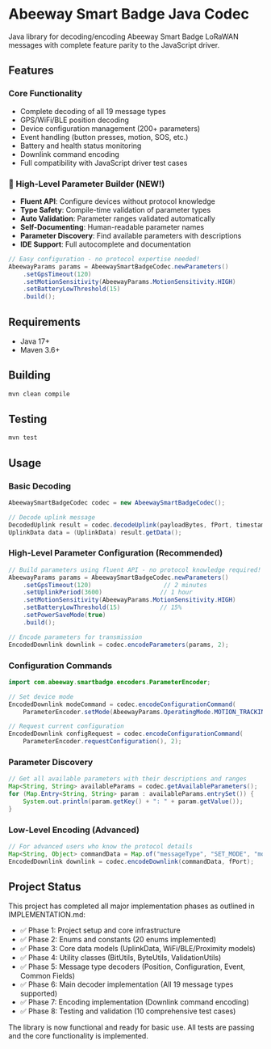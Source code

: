 # Abeeway Smart Badge Java Codec

Java library for decoding/encoding Abeeway Smart Badge LoRaWAN messages with complete feature parity to the JavaScript driver.

## Features

### Core Functionality
- Complete decoding of all 19 message types
- GPS/WiFi/BLE position decoding
- Device configuration management (200+ parameters)
- Event handling (button presses, motion, SOS, etc.)
- Battery and health status monitoring
- Downlink command encoding
- Full compatibility with JavaScript driver test cases

### 🚀 High-Level Parameter Builder (NEW!)
- **Fluent API**: Configure devices without protocol knowledge
- **Type Safety**: Compile-time validation of parameter types  
- **Auto Validation**: Parameter ranges validated automatically
- **Self-Documenting**: Human-readable parameter names
- **Parameter Discovery**: Find available parameters with descriptions
- **IDE Support**: Full autocomplete and documentation

```java
// Easy configuration - no protocol expertise needed!
AbeewayParams params = AbeewaySmartBadgeCodec.newParameters()
    .setGpsTimeout(120)
    .setMotionSensitivity(AbeewayParams.MotionSensitivity.HIGH)
    .setBatteryLowThreshold(15)
    .build();
```

## Requirements

- Java 17+
- Maven 3.6+

## Building

```bash
mvn clean compile
```

## Testing

```bash
mvn test
```

## Usage

### Basic Decoding

```java
AbeewaySmartBadgeCodec codec = new AbeewaySmartBadgeCodec();

// Decode uplink message
DecodedUplink result = codec.decodeUplink(payloadBytes, fPort, timestamp);
UplinkData data = (UplinkData) result.getData();
```

### High-Level Parameter Configuration (Recommended)

```java
// Build parameters using fluent API - no protocol knowledge required!
AbeewayParams params = AbeewaySmartBadgeCodec.newParameters()
    .setGpsTimeout(120)                    // 2 minutes
    .setUplinkPeriod(3600)                // 1 hour
    .setMotionSensitivity(AbeewayParams.MotionSensitivity.HIGH)
    .setBatteryLowThreshold(15)           // 15%
    .setPowerSaveMode(true)
    .build();

// Encode parameters for transmission
EncodedDownlink downlink = codec.encodeParameters(params, 2);
```

### Configuration Commands

```java
import com.abeeway.smartbadge.encoders.ParameterEncoder;

// Set device mode
EncodedDownlink modeCommand = codec.encodeConfigurationCommand(
    ParameterEncoder.setMode(AbeewayParams.OperatingMode.MOTION_TRACKING), 2);

// Request current configuration
EncodedDownlink configRequest = codec.encodeConfigurationCommand(
    ParameterEncoder.requestConfiguration(), 2);
```

### Parameter Discovery

```java
// Get all available parameters with their descriptions and ranges
Map<String, String> availableParams = codec.getAvailableParameters();
for (Map.Entry<String, String> param : availableParams.entrySet()) {
    System.out.println(param.getKey() + ": " + param.getValue());
}
```

### Low-Level Encoding (Advanced)

```java
// For advanced users who know the protocol details
Map<String, Object> commandData = Map.of("messageType", "SET_MODE", "mode", "MOTION_TRACKING");
EncodedDownlink downlink = codec.encodeDownlink(commandData, fPort);
```

## Project Status

This project has completed all major implementation phases as outlined in IMPLEMENTATION.md:

- ✅ Phase 1: Project setup and core infrastructure
- ✅ Phase 2: Enums and constants (20 enums implemented)
- ✅ Phase 3: Core data models (UplinkData, WiFi/BLE/Proximity models)
- ✅ Phase 4: Utility classes (BitUtils, ByteUtils, ValidationUtils)
- ✅ Phase 5: Message type decoders (Position, Configuration, Event, Common Fields)
- ✅ Phase 6: Main decoder implementation (All 19 message types supported)
- ✅ Phase 7: Encoding implementation (Downlink command encoding)
- ✅ Phase 8: Testing and validation (10 comprehensive test cases)

The library is now functional and ready for basic use. All tests are passing and the core functionality is implemented.
